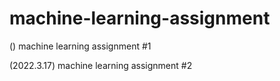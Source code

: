 # machine-learning-assignment
() machine learning assignment #1

(2022.3.17) machine learning assignment #2

